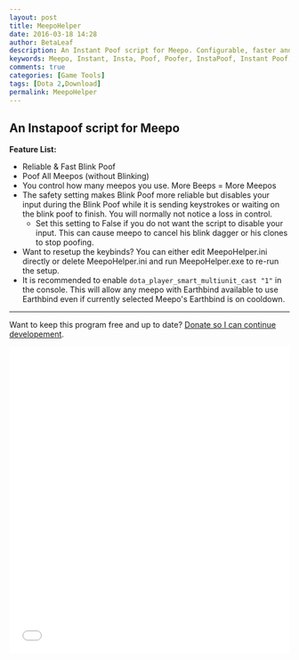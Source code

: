 ```yaml
---
layout: post
title: MeepoHelper
date: 2016-03-18 14:28
author: BetaLeaf
description: An Instant Poof script for Meepo. Configurable, faster and reliable.
keywords: Meepo, Instant, Insta, Poof, Poofer, InstaPoof, Instant Poof, Meepo Instant Poof, Meepo InstaPoof
comments: true
categories: [Game Tools]
tags: [Dota 2,Download]
permalink: MeepoHelper
---
```

## An Instapoof script for Meepo  

**Feature List:**  

  * Reliable & Fast Blink Poof  
  * Poof All Meepos (without Blinking)  
  * You control how many meepos you use. More Beeps = More Meepos  
  * The safety setting makes Blink Poof more reliable but disables your input during the Blink Poof while it is sending keystrokes or waiting on the blink poof to finish. You will normally not notice a loss in control.  
    * Set this setting to False if you do not want the script to disable your input. This can cause meepo to cancel his blink dagger or his clones to stop poofing.  
  * Want to resetup the keybinds? You can either edit MeepoHelper.ini directly or delete MeepoHelper.ini and run MeepoHelper.exe to re-run the setup.  
  * It is recommended to enable ```dota_player_smart_multiunit_cast "1"``` in the console. This will allow any meepo with Earthbind available to use Earthbind even if currently selected Meepo's Earthbind is on cooldown.
  
---  

Want to keep this program free and up to date? [Donate so I can continue developement](https://shop.betaleaf.net/item/donate).  

<iframe src="{{ site.url }}/stats.html?username=BetaLeaf&repository=meepohelper" width="100%" height="550px" frameborder="0" scrolling="no"></iframe>  


